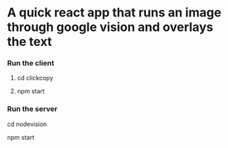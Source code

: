 # A quick react app that runs an image through google vision and overlays the text

### Run the client

1. cd clickcopy

2. npm start 


### Run the server
 cd nodevision

 npm start
